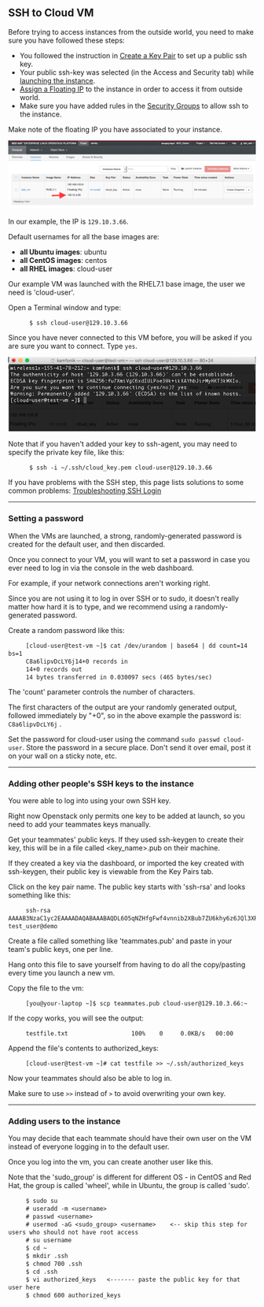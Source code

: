## SSH to Cloud VM
Before trying to access instances from the outside world, you need to make sure you have followed these steps:
 -  You followed the instruction in [Create a Key Pair](Create-a-Key-Pair.html) to set up a public ssh key.
 -  Your public ssh-key was selected (in the Access and Security tab) while [launching the instance](Launch-a-VM.html).
 -  [Assign a Floating IP](Assign-a-Floating-IP.html) to the instance in order to access it from outside world.
 -  Make sure you have added rules in the [Security Groups](Security-Groups.html) to allow ssh to the instance.

Make note of the floating IP you have associated to your instance.

![](img/floatingip_is_associated.png)

In our example, the IP is `129.10.3.66`.

Default usernames for all the base images are:
 -  **all Ubuntu images**: ubuntu
 -  **all CentOS images**: centos
 -  **all RHEL images**: cloud-user

Our example VM was launched with the RHEL7.1 base image, the user we need is 'cloud-user'.

Open a Terminal window and type:
```shell
      $ ssh cloud-user@129.10.3.66
```
Since you have never connected to this VM before, you will be asked if you are sure you want to connect. Type `yes`.

![](img/ssh_to_vm.png)

Note that if you haven't added your key to ssh-agent, you may need to specify the private key file, like this:
```shell
      $ ssh -i ~/.ssh/cloud_key.pem cloud-user@129.10.3.66
```
If you have problems with the SSH step, this page lists solutions to some common problems: [Troubleshooting SSH Login](Troubleshooting-SSH-login.html)

---

### Setting a password
When the VMs are launched, a strong, randomly-generated password is created for the default user, and then discarded.

Once you connect to your VM, you will want to set a password in case you ever need to log in via the console in the web dashboard.

For example, if your network connections aren't working right.

Since you are not using it to log in over SSH or to sudo, it doesn't really matter how hard it is to type,
and we recommend using a randomly-generated password.

Create a random password like this:
```shell
     [cloud-user@test-vm ~]$ cat /dev/urandom | base64 | dd count=14 bs=1
     C8a6lipvDcLY6j14+0 records in
     14+0 records out
     14 bytes transferred in 0.030097 secs (465 bytes/sec)
```
The 'count' parameter controls the number of characters.

The first <count> characters of the output are your randomly generated output, followed immediately by "<count>+0",
so in the above example the password is: `C8a6lipvDcLY6j` .

Set the password for cloud-user using the command `sudo passwd cloud-user`.  Store the password in a secure place.
Don't send it over email, post it on your wall on a sticky note, etc.

---

### Adding other people's SSH keys to the instance
You were able to log into using your own SSH key.

Right now Openstack only permits one key to be added at launch, so you need to add your teammates keys manually.

Get your teammates' public keys.  If they used ssh-keygen to create their key, this will be in a file called <key_name>.pub on their machine.

If they created a key via the dashboard, or imported the key created with ssh-keygen, their public key is viewable from the Key Pairs tab.

Click on the key pair name.  The public key starts with 'ssh-rsa' and looks something like this:
```shell
     ssh-rsa AAAAB3NzaC1yc2EAAAADAQABAAABAQDL6O5qNZHfgFwf4vnnib2XBub7ZU6khy6z6JQl3XRJg6I6gZ+Ss6tNjz0Xgax5My0bizORcka/TJ33S36XZfzUKGsZqyEl/ax1Xnl3MfE/rgq415wKljg4+QvDznF0OFqXjDIgL938N8G4mq/cKKtRSMdksAvNsAreO0W7GZi24G1giap4yuG4XghAXcYxDnOSzpyP2HgqgjsPdQue919IYvgH8shr+sPa48uC5sGU5PkTb0Pk/ef1Y5pLBQZYchyMakQvxjj7hHZaT/Lw0wIvGpPQay84plkjR2IDNb51tiEy5x163YDtrrP7RM2LJwXm+1vI8MzYmFRrXiqUyznd test_user@demo
```
Create a file called something like 'teammates.pub' and paste in your team's public keys, one per line.

Hang onto this file to save yourself from having to do all the copy/pasting every time you launch a new vm.

Copy the file to the vm:
```shell
     [you@your-laptop ~]$ scp teammates.pub cloud-user@129.10.3.66:~
```
If the copy works, you will see the output:
```shell
     testfile.txt                  100%    0     0.0KB/s   00:00
```
Append the file's contents to authorized_keys:
```shell
     [cloud-user@test-vm ~]# cat testfile >> ~/.ssh/authorized_keys
```
Now your teammates should also be able to log in.

Make sure to use `>>` instead of `>` to avoid overwriting your own key.

---

### Adding users to the instance
You may decide that each teammate should have their own user on the VM instead of everyone logging in to the default user.

Once you log into the vm, you can create another user like this.

Note that the 'sudo_group' is different for different OS - in CentOS and Red Hat, the group is called 'wheel', while in Ubuntu, the group is called 'sudo'.
```shell
     $ sudo su
     # useradd -m <username>
     # passwd <username>
     # usermod -aG <sudo_group> <username>    <-- skip this step for users who should not have root access
     # su username
     $ cd ~
     $ mkdir .ssh
     $ chmod 700 .ssh
     $ cd .ssh
     $ vi authorized_keys   <------- paste the public key for that user here
     $ chmod 600 authorized_keys
```
